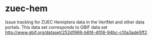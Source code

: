 # zuec-hem
Issue tracking for ZUEC Hemiptera data in the VertNet and other data portals. This data set corresponds to GBIF data set http://www.gbif.org/dataset/252d1966-b6f4-4f06-94bc-c10a3ade5ff2.
